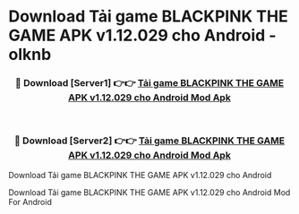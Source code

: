 # Download Tải game BLACKPINK THE GAME APK v1.12.029 cho Android - olknb


<div align="center">
<h3>🔴 Download [Server1] 👉👉 <a href="https://apk-comot.site?title=Tải_game_BLACKPINK_THE_GAME_APK_v1.12.029_cho_Android">Tải game BLACKPINK THE GAME APK v1.12.029 cho Android Mod Apk</a></h3><br>
<h3>🔴 Download [Server2] 👉👉 <a href="https://apk-comot.site?title=Tải_game_BLACKPINK_THE_GAME_APK_v1.12.029_cho_Android">Tải game BLACKPINK THE GAME APK v1.12.029 cho Android Mod Apk</a></h3>
</div>



Download Tải game BLACKPINK THE GAME APK v1.12.029 cho Android 

Download Tải game BLACKPINK THE GAME APK v1.12.029 cho Android Mod For Android